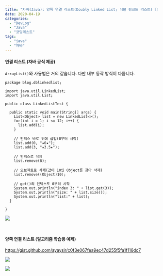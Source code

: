 ```yaml
---
title: "자바(Java): 양쪽 연결 리스트(Doubly Linked List; 더블 링크드 리스트) [자바 공식 제공 & 알고리즘 학습용 예제]"
date: 2020-04-19
categories: 
  - "DevLog"
  - "Java"
  - "코딩테스트"
tags: 
  - "java"
  - "자바"
---
```


#### **연결 리스트 (자바 공식 제공)**

`ArrayList()`와 사용법은 거의 같습니다. 다만 내부 동작 방식이 다릅니다.

```
package blog.dblinkedlist;

import java.util.LinkedList;
import java.util.List;

public class LinkedListTest {
  
  public static void main(String[] args) {
    List<Object> list = new LinkedList<>();
    for(int i = 1; i <= 12; i++) {
      list.add(i);
    }
    
    // 인덱스 바로 뒤에 삽입(0부터 시작)
    list.add(0, "★0★");
    list.add(3, "★3.5★");
    
    // 인덱스로 삭제
    list.remove(8);
    
    // 오브젝트로 삭제(값이 10인 Object를 찾아 삭제)
    list.remove((Object)10);
    
    // get()의 인덱스도 0부터 시작
    System.out.println("index 3: " + list.get(3));
    System.out.println("size: " + list.size());
    System.out.println("list:" + list);
  }
  
}
```

![](./assets/img/wp-content/uploads/2020/04/스크린샷-2020-04-19-오후-5.04.35.png)

 

#### **양쪽 연결 리스트 (알고리즘 학습용 예제)**

https://gist.github.com/ayaysir/c0f3e067fea9ec47d255f5fa1f116dc7

![](./assets/img/wp-content/uploads/2020/04/스크린샷-2020-04-19-오후-5.09.40.png)

![](./assets/img/wp-content/uploads/2020/04/스크린샷-2020-04-19-오후-5.10.30.png)
